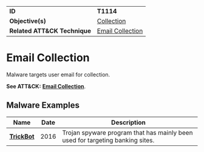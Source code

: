 |||
|---------|------------------------|
|**ID**|**T1114**|
|**Objective(s)**|[Collection](https://github.com/MBCProject/mbc-markdown/tree/master/collection)|
|**Related ATT&CK Technique**|[Email Collection](https://attack.mitre.org/techniques/T1114/)|

Email Collection
================
Malware targets user email for collection.

**See ATT&CK:** [**Email Collection**](https://attack.mitre.org/techniques/T1114/).

Malware Examples
----------------
|Name|Date|Description|
|-----------------------------|-----------|-----------------------------|
|[**TrickBot**](https://github.com/MBCProject/mbc-markdown/tree/master/xample-malware/trickbot.md)|2016|Trojan spyware program that has mainly been used for targeting banking sites.|
